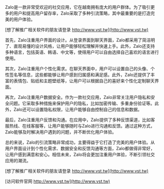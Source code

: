Zalo是一款非常受欢迎的社交应用，它在越南拥有庞大的用户群体。为了吸引更多的用户和提高用户留存率，Zalo采取了多种引流策略，其中最重要的是打造完美的用户体验。

[想了解推广相关软件的朋友请登录 http://www.vst.tw](http://www.vst.tw)

首先，Zalo注重用户界面的设计。从登录界面到聊天界面，Zalo都采用了简洁明了、直观易懂的设计风格，让用户能够轻松理解并快速上手。此外，Zalo还支持多种语言，包括英语、韩语、中文等，使得用户可以自由选择自己喜欢的语言进行使用。

其次，Zalo注重用户个性化需求。在聊天界面中，用户可以设置自己的头像、个性签名等信息，这些都能够让用户感到归属感和满足感。此外，Zalo还提供了丰富的表情包、贴纸和主题壁纸等，让用户可以根据自己的喜好来个性化定制聊天界面。

再次，Zalo注重用户数据安全。作为一款社交应用，Zalo非常关注用户隐私和安全问题。它采取多种措施来保护用户的隐私，比如加密传输、多重身份验证等。此外，Zalo还可以设置隐私权限，让用户能够自由控制自己的信息和数据。

最后，Zalo注重用户反馈和沟通。在应用中，Zalo提供了多种反馈渠道，比如客服热线、在线客服等，让用户能够随时与Zalo进行沟通和反馈。通过这种方式，Zalo能够及时解决用户遇到的问题，并不断优化用户体验。

总的来说，Zalo的引流策略非常成功，主要得益于它打造了完美的用户体验。从用户界面设计到个性化需求、数据安全和反馈沟通等方面，Zalo都做得非常好，让用户感到满意和安心。相信未来，Zalo将会更加注重用户体验，不断引领社交应用的潮流。

[想了解推广相关软件的朋友请登录 http://www.vst.tw](http://www.vst.tw)


[访问软件官网 http://www.vst.tw](http://www.vst.tw)
